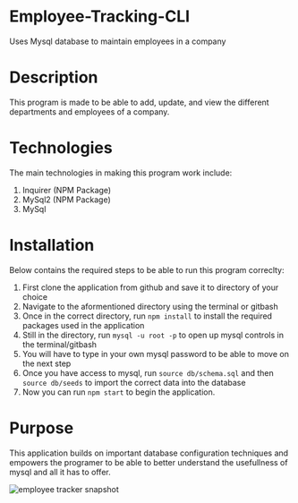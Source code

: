 # Employee-Tracking-CLI
Uses Mysql database to maintain employees in a company

# Description 
This program is made to be able to add, update, and view the different departments and employees of a company.

# Technologies
The main technologies in making this program work include:
1. Inquirer (NPM Package)
2. MySql2 (NPM Package)
3. MySql

# Installation
Below contains the required steps to be able to run this program correclty:
1. First clone the application from github and save it to directory of your choice
2. Navigate to the aformentioned directory using the terminal or gitbash
3. Once in the correct directory, run `npm install` to install the required packages used in the application
4. Still in the directory, run `mysql -u root -p` to open up mysql controls in the terminal/gitbash
5. You will have to type in your own mysql password to be able to move on the next step
6. Once you have access to mysql, run `source db/schema.sql` and then `source db/seeds` to import the correct data into the database
7. Now you can run `npm start` to begin the application.

# Purpose
This application builds on important database configuration techniques and empowers the programer to be able to better understand
the usefullness of mysql and all it has to offer.

![employee tracker snapshot](https://user-images.githubusercontent.com/37945822/140661982-4fed159f-761c-4229-8047-11707e935b1b.JPG)
